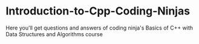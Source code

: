 # Introduction-to-Cpp-Coding-Ninjas
Here you'll get questions and answers of coding ninja's Basics of C++ with Data Structures and Algorithms course
